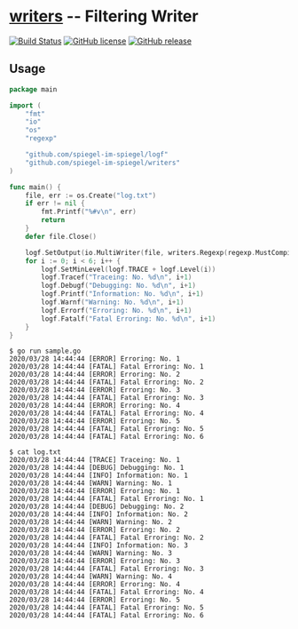 # [writers] -- Filtering Writer

[![Build Status](https://travis-ci.org/spiegel-im-spiegel/writers.svg?branch=master)](https://travis-ci.org/spiegel-im-spiegel/writers)
[![GitHub license](https://img.shields.io/badge/license-Apache%202-blue.svg)](https://raw.githubusercontent.com/spiegel-im-spiegel/writers/master/LICENSE)
[![GitHub release](https://img.shields.io/github/release/spiegel-im-spiegel/writers.svg)](https://github.com/spiegel-im-spiegel/writers/releases/latest)

## Usage

```go
package main

import (
    "fmt"
    "io"
    "os"
    "regexp"

    "github.com/spiegel-im-spiegel/logf"
    "github.com/spiegel-im-spiegel/writers"
)

func main() {
    file, err := os.Create("log.txt")
    if err != nil {
        fmt.Printf("%#v\n", err)
        return
    }
    defer file.Close()

    logf.SetOutput(io.MultiWriter(file, writers.Regexp(regexp.MustCompile(`\[(ERROR|FATAL)\]`), os.Stdout)))
    for i := 0; i < 6; i++ {
        logf.SetMinLevel(logf.TRACE + logf.Level(i))
        logf.Tracef("Traceing: No. %d\n", i+1)
        logf.Debugf("Debugging: No. %d\n", i+1)
        logf.Printf("Information: No. %d\n", i+1)
        logf.Warnf("Warning: No. %d\n", i+1)
        logf.Errorf("Erroring: No. %d\n", i+1)
        logf.Fatalf("Fatal Erroring: No. %d\n", i+1)
    }
}
```

```
$ go run sample.go
2020/03/28 14:44:44 [ERROR] Erroring: No. 1
2020/03/28 14:44:44 [FATAL] Fatal Erroring: No. 1
2020/03/28 14:44:44 [ERROR] Erroring: No. 2
2020/03/28 14:44:44 [FATAL] Fatal Erroring: No. 2
2020/03/28 14:44:44 [ERROR] Erroring: No. 3
2020/03/28 14:44:44 [FATAL] Fatal Erroring: No. 3
2020/03/28 14:44:44 [ERROR] Erroring: No. 4
2020/03/28 14:44:44 [FATAL] Fatal Erroring: No. 4
2020/03/28 14:44:44 [ERROR] Erroring: No. 5
2020/03/28 14:44:44 [FATAL] Fatal Erroring: No. 5
2020/03/28 14:44:44 [FATAL] Fatal Erroring: No. 6

$ cat log.txt
2020/03/28 14:44:44 [TRACE] Traceing: No. 1
2020/03/28 14:44:44 [DEBUG] Debugging: No. 1
2020/03/28 14:44:44 [INFO] Information: No. 1
2020/03/28 14:44:44 [WARN] Warning: No. 1
2020/03/28 14:44:44 [ERROR] Erroring: No. 1
2020/03/28 14:44:44 [FATAL] Fatal Erroring: No. 1
2020/03/28 14:44:44 [DEBUG] Debugging: No. 2
2020/03/28 14:44:44 [INFO] Information: No. 2
2020/03/28 14:44:44 [WARN] Warning: No. 2
2020/03/28 14:44:44 [ERROR] Erroring: No. 2
2020/03/28 14:44:44 [FATAL] Fatal Erroring: No. 2
2020/03/28 14:44:44 [INFO] Information: No. 3
2020/03/28 14:44:44 [WARN] Warning: No. 3
2020/03/28 14:44:44 [ERROR] Erroring: No. 3
2020/03/28 14:44:44 [FATAL] Fatal Erroring: No. 3
2020/03/28 14:44:44 [WARN] Warning: No. 4
2020/03/28 14:44:44 [ERROR] Erroring: No. 4
2020/03/28 14:44:44 [FATAL] Fatal Erroring: No. 4
2020/03/28 14:44:44 [ERROR] Erroring: No. 5
2020/03/28 14:44:44 [FATAL] Fatal Erroring: No. 5
2020/03/28 14:44:44 [FATAL] Fatal Erroring: No. 6
```

[writers]: https://github.com/spiegel-im-spiegel/writers
